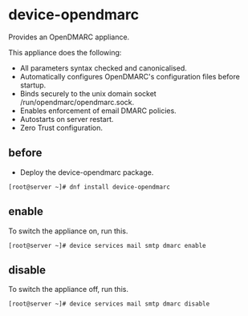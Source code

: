 # device-opendmarc
Provides an OpenDMARC appliance.

This appliance does the following:

- All parameters syntax checked and canonicalised.
- Automatically configures OpenDMARC's configuration files before startup.
- Binds securely to the unix domain socket /run/opendmarc/opendmarc.sock.
- Enables enforcement of email DMARC policies.
- Autostarts on server restart.
- Zero Trust configuration.

## before

- Deploy the device-opendmarc package.

```
[root@server ~]# dnf install device-opendmarc
```

## enable

To switch the appliance on, run this.

```
[root@server ~]# device services mail smtp dmarc enable 
```

## disable

To switch the appliance off, run this.

```
[root@server ~]# device services mail smtp dmarc disable  
```


